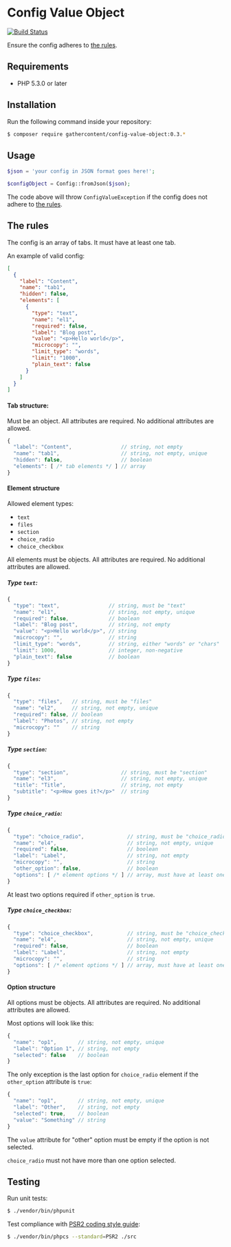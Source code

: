 # Config Value Object

[![Build Status](https://travis-ci.org/gathercontent/config-value-object.png?branch=master)](https://travis-ci.org/gathercontent/config-value-object)

Ensure the config adheres to [the rules](#the-rules).

## Requirements

- PHP 5.3.0 or later

## Installation

Run the following command inside your repository:

```bash
$ composer require gathercontent/config-value-object:0.3.*
```
## Usage

```php
$json = 'your config in JSON format goes here!';

$configObject = Config::fromJson($json);
```

The code above will throw `ConfigValueException` if the config does not adhere to [the rules](#the-rules).

## The rules

The config is an array of tabs. It must have at least one tab.

An example of valid config:

```json
[
  {
    "label": "Content",
    "name": "tab1",
    "hidden": false,
    "elements": [
      {
        "type": "text",
        "name": "el1",
        "required": false,
        "label": "Blog post",
        "value": "<p>Hello world</p>",
        "microcopy": "",
        "limit_type": "words",
        "limit": "1000",
        "plain_text": false
      }
    ]
  }
]
```

#### Tab structure:

Must be an object. All attributes are required. No additional attributes are allowed.

```javascript
{
  "label": "Content",                // string, not empty
  "name": "tab1",                    // string, not empty, unique
  "hidden": false,                   // boolean
  "elements": [ /* tab elements */ ] // array
}
```
#### Element structure

Allowed element types:

  - `text`
  - `files`
  - `section`
  - `choice_radio`
  - `choice_checkbox`

All elements must be objects. All attributes are required. No additional attributes are allowed.

##### Type `text`:

```javascript
{
  "type": "text",                // string, must be "text"
  "name": "el1",                 // string, not empty, unique
  "required": false,             // boolean
  "label": "Blog post",          // string, not empty
  "value": "<p>Hello world</p>", // string
  "microcopy": "",               // string
  "limit_type": "words",         // string, either "words" or "chars"
  "limit": 1000,                 // integer, non-negative
  "plain_text": false            // boolean
}
```

##### Type `files`:

```javascript
{
  "type": "files",   // string, must be "files"
  "name": "el2",     // string, not empty, unique
  "required": false, // boolean
  "label": "Photos", // string, not empty
  "microcopy": ""    // string
}
```

##### Type `section`:

```javascript
{
  "type": "section",                 // string, must be "section"
  "name": "el3",                     // string, not empty, unique
  "title": "Title",                  // string, not empty
  "subtitle": "<p>How goes it?</p>"  // string
}
```

##### Type `choice_radio`:

```javascript
{
  "type": "choice_radio",              // string, must be "choice_radio"
  "name": "el4",                       // string, not empty, unique
  "required": false,                   // boolean
  "label": "Label",                    // string, not empty
  "microcopy": "",                     // string
  "other_option": false,               // boolean
  "options": [ /* element options */ ] // array, must have at least one option
}
```

At least two options required if `other_option` is `true`.

##### Type `choice_checkbox`:

```javascript
{
  "type": "choice_checkbox",           // string, must be "choice_checkbox"
  "name": "el4",                       // string, not empty, unique
  "required": false,                   // boolean
  "label": "Label",                    // string, not empty
  "microcopy": "",                     // string
  "options": [ /* element options */ ] // array, must have at least one option
}
```

#### Option structure

All options must be objects. All attributes are required. No additional attributes are allowed.

Most options will look like this:

```javascript
{
  "name": "op1",       // string, not empty, unique
  "label": "Option 1", // string, not empty
  "selected": false    // boolean
}
```

The only exception is the last option for `choice_radio` element if the `other_option` attribute is `true`:

```javascript
{
  "name": "op1",       // string, not empty, unique
  "label": "Other",    // string, not empty
  "selected": true,    // boolean
  "value": "Something" // string
}
```

The `value` attribute for "other" option must be empty if the option is not selected.

`choice_radio` must not have more than one option selected.


## Testing

Run unit tests:

``` bash
$ ./vendor/bin/phpunit
```

Test compliance with [PSR2 coding style guide](http://www.php-fig.org/psr/psr-2/):

``` bash
$ ./vendor/bin/phpcs --standard=PSR2 ./src
```
